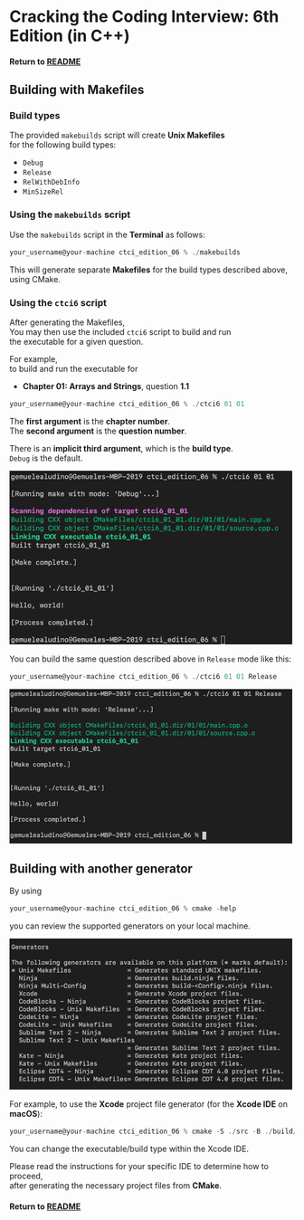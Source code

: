 # Cracking the Coding Interview: 6th Edition (in C++)

#### Return to [README](../README.md)

## Building with Makefiles
### Build types
The provided `makebuilds` script will create <b>Unix Makefiles</b><br>
for the following build types:

- <code>Debug</code>
- <code>Release</code>
- <code>RelWithDebInfo</code>
- <code>MinSizeRel</code>

### Using the <code>makebuilds</code> script
Use the `makebuilds` script in the <b>Terminal</b> as follows: 

```c
your_username@your-machine ctci_edition_06 % ./makebuilds
```

This will generate separate <b>Makefiles</b> for the build types described above, using CMake.

### Using the <code>ctci6</code> script
After generating the Makefiles,<br>
You may then use the included `ctci6` script to build and run<br>
the executable for a given question.

For example,<br>
to build and run the executable for
- <b>Chapter 01: Arrays and Strings</b>, question <b>1.1</b>

```c
your_username@your-machine ctci_edition_06 % ./ctci6 01 01
```

The <b>first argument</b> is the <b>chapter number</b>.<br>
The <b>second argument</b> is the <b>question number</b>.<br>

There is an <b>implicit third argument</b>, which is the <b>build type</b>. <br>
<code>Debug</code> is the default</code>.

<img src="images/terminal_q1_ex.png" alt="drawing" width="500"/><br>

You can build the same question described above in <code>Release</code> mode like this:
```c
your_username@your-machine ctci_edition_06 % ./ctci6 01 01 Release
```

<img src="images/terminal_q1_ex_release.png" alt="drawing" width="500"/><br>

## Building with another generator

By using
```c
your_username@your-machine ctci_edition_06 % cmake -help
```
you can review the supported generators on your local machine.<p>

<img src="images/generators.png" alt="drawing" width="500"/>

For example, to use the <b>Xcode</b> project file generator (for the <b>Xcode IDE</b> on <b>macOS</b>):<br>
```c
your_username@your-machine ctci_edition_06 % cmake -S ./src -B ./build/xcode -G "Xcode"
```
You can change the executable/build type within the Xcode IDE.

Please read the instructions for your specific IDE to determine how to proceed,<br>
after generating the necessary project files from <b>CMake</b>.

#### Return to [README](../README.md)
